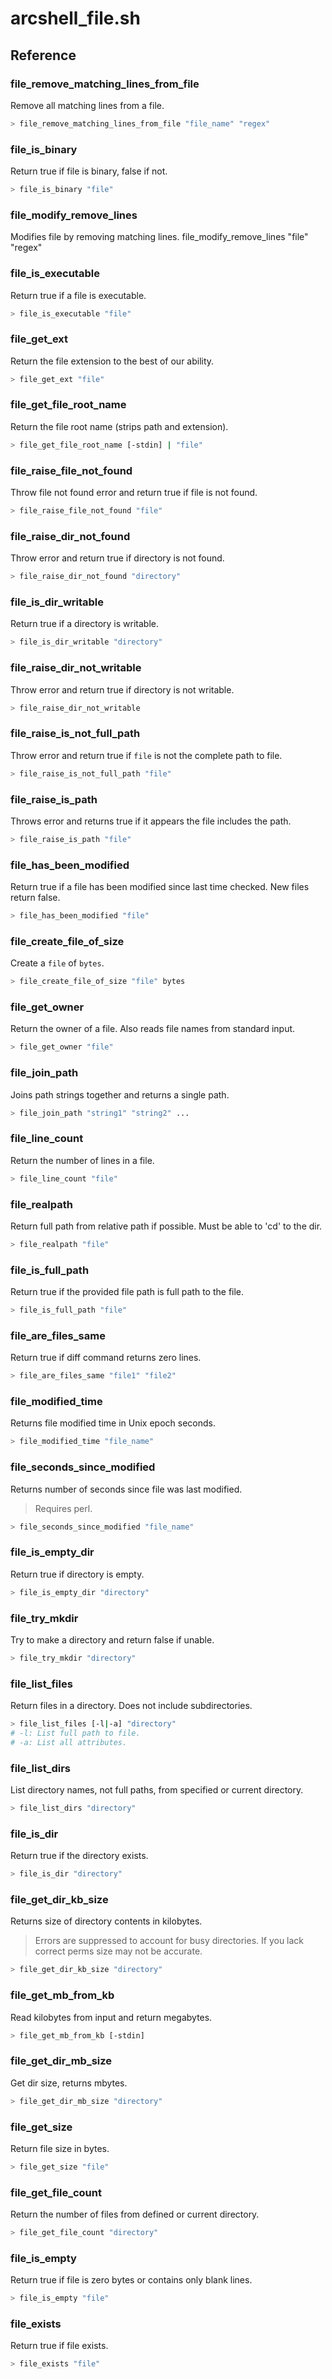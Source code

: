 # arcshell_file.sh

## Reference


### file_remove_matching_lines_from_file
Remove all matching lines from a file.
```bash
> file_remove_matching_lines_from_file "file_name" "regex"
```

### file_is_binary
Return true if file is binary, false if not.
```bash
> file_is_binary "file"
```

### file_modify_remove_lines
Modifies file by removing matching lines.
file_modify_remove_lines "file" "regex"

### file_is_executable
Return true if a file is executable.
```bash
> file_is_executable "file"
```

### file_get_ext
Return the file extension to the best of our ability.
```bash
> file_get_ext "file"
```

### file_get_file_root_name
Return the file root name (strips path and extension).
```bash
> file_get_file_root_name [-stdin] | "file"
```

### file_raise_file_not_found
Throw file not found error and return true if file is not found.
```bash
> file_raise_file_not_found "file"
```

### file_raise_dir_not_found
Throw error and return true if directory is not found.
```bash
> file_raise_dir_not_found "directory"
```

### file_is_dir_writable
Return true if a directory is writable.
```bash
> file_is_dir_writable "directory"
```

### file_raise_dir_not_writable
Throw error and return true if directory is not writable.
```bash
> file_raise_dir_not_writable
```

### file_raise_is_not_full_path
Throw error and return true if ```file``` is not the complete path to file.
```bash
> file_raise_is_not_full_path "file"
```

### file_raise_is_path
Throws error and returns true if it appears the file includes the path.
```bash
> file_raise_is_path "file"
```

### file_has_been_modified
Return true if a file has been modified since last time checked. New files return false.
```bash
> file_has_been_modified "file"
```

### file_create_file_of_size
Create a ```file``` of ```bytes```.
```bash
> file_create_file_of_size "file" bytes
```

### file_get_owner
Return the owner of a file. Also reads file names from standard input.
```bash
> file_get_owner "file"
```

### file_join_path
Joins path strings together and returns a single path.
```bash
> file_join_path "string1" "string2" ...
```

### file_line_count
Return the number of lines in a file.
```bash
> file_line_count "file"
```

### file_realpath
Return full path from relative path if possible. Must be able to 'cd' to the dir.
```bash
> file_realpath "file"
```

### file_is_full_path
Return true if the provided file path is full path to the file.
```bash
> file_is_full_path "file"
```

### file_are_files_same
Return true if diff command returns zero lines.
```bash
> file_are_files_same "file1" "file2"
```

### file_modified_time
Returns file modified time in Unix epoch seconds.
```bash
> file_modified_time "file_name"
```

### file_seconds_since_modified
Returns number of seconds since file was last modified.

> Requires perl.

```bash
> file_seconds_since_modified "file_name"
```

### file_is_empty_dir
Return true if directory is empty.
```bash
> file_is_empty_dir "directory"
```

### file_try_mkdir
Try to make a directory and return false if unable.
```bash
> file_try_mkdir "directory"
```

### file_list_files
Return files in a directory. Does not include subdirectories.
```bash
> file_list_files [-l|-a] "directory"
# -l: List full path to file.
# -a: List all attributes.
```

### file_list_dirs
List directory names, not full paths, from specified or current directory.
```bash
> file_list_dirs "directory"
```

### file_is_dir
Return true if the directory exists.
```bash
> file_is_dir "directory"
```

### file_get_dir_kb_size
Returns size of directory contents in kilobytes.

> Errors are suppressed to account for busy directories.
> If you lack correct perms size may not be accurate.

```bash
> file_get_dir_kb_size "directory"
```

### file_get_mb_from_kb
Read kilobytes from input and return megabytes.
```bash
> file_get_mb_from_kb [-stdin]
```

### file_get_dir_mb_size
Get dir size, returns mbytes.
```bash
> file_get_dir_mb_size "directory"
```

### file_get_size
Return file size in bytes.
```bash
> file_get_size "file"
```

### file_get_file_count
Return the number of files from defined or current directory.
```bash
> file_get_file_count "directory"
```

### file_is_empty
Return true if file is zero bytes or contains only blank lines.
```bash
> file_is_empty "file"
```

### file_exists
Return true if file exists.
```bash
> file_exists "file"
```

